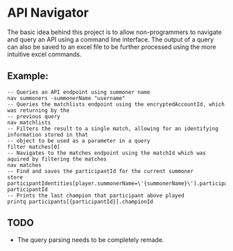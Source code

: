 # API Navigator
The basic idea behind this project is to allow non-programmers to navigate and query an API using a command line interface. The output of a query can also be saved to an excel file to be further processed using the more intuitive excel commands.

## Example:

```
-- Queries an API endpoint using summoner name
nav summoners -summonerName "username"
-- Queries the matchlists endpoint using the encryptedAccountId, which was returning by the
-- previous query
nav matchlists
-- Filters the result to a single match, allowing for an identifying information stored in that
-- object to be used as a parameter in a query
filter matches[0]
-- Navigates to the matches endpoint using the matchId which was aquired by filtering the matches
nav matches
-- Find and saves the participantId for the current summoner
store participantIdentities[player.summonerName=\'{summonerName}\'].participantId participantId
-- Prints the last champion that participant above played
printq participants[{participantId}].championId
```

## TODO
- The query parsing needs to be completely remade.
